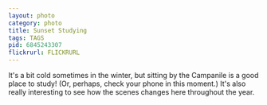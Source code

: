 ```yaml
---
layout: photo
category: photo
title: Sunset Studying
tags: TAGS
pid: 6845243307
flickrurl: FLICKRURL
---
```


It's a bit cold sometimes in the winter, but sitting by the Campanile is a good place to study! (Or, perhaps, check your phone in this moment.) It's also really interesting to see how the scenes changes here throughout the year.
